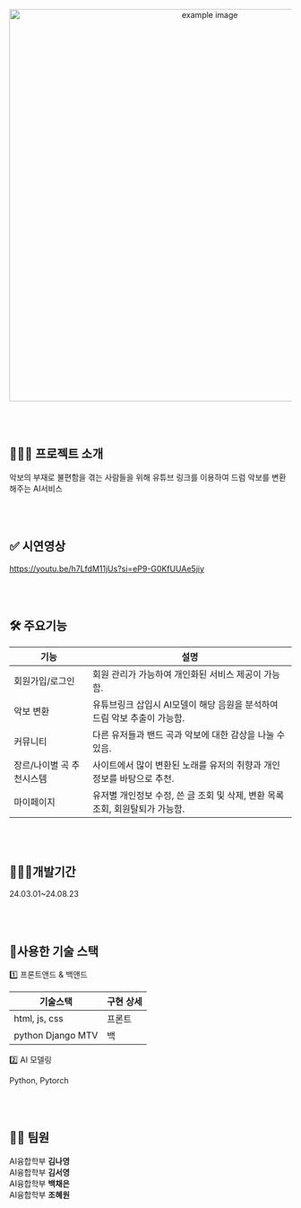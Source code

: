 <p align="center">
  <img src="https://github.com/user-attachments/assets/4cbbd415-6835-4f0a-b1dd-4e1645258891" alt="example image" width="700" />
</p>

<br>
<br>

## 🤷🏻‍♀️ 프로젝트 소개

악보의 부재로 불편함을 겪는 사람들을 위해 유튜브 링크를 이용하여 드럼 악보를 변환해주는 AI서비스

<br>
<br>

## ✅ 시연영상

https://youtu.be/h7LfdM11jUs?si=eP9-G0KfUUAe5jiy

<br>
<br>

## 🛠️ 주요기능

| 기능 | 설명 |
|---|---|
| 회원가입/로그인 | 회원 관리가 가능하여 개인화된 서비스 제공이 가능함. |
| 악보 변환 | 유튜브링크 삽입시 AI모델이 해당 음원을 분석하여 드림 악보 추출이 가능함. |
| 커뮤니티 | 다른 유저들과 밴드 곡과 악보에 대한 감상을 나눌 수 있음. |
| 장르/나이별 곡 추천시스템 | 사이트에서 많이 변환된 노래를 유저의 취향과 개인정보를 바탕으로 추천. |
| 마이페이지 | 유저별 개인정보 수정, 쓴 글 조회 및 삭제, 변환 목록 조회, 회원탈퇴가 가능함. |

<br>
<br>

## 👩🏻‍💻개발기간

24.03.01~24.08.23

<br>
<br>

## 🔨사용한 기술 스택

1️⃣ 프론트앤드 & 백앤드 

| 기술스택 | 구현 상세 |
|---|---|
| html, js, css | 프론트 |
| python Django MTV | 백 |


2️⃣ AI 모델링

Python, Pytorch

<br>
<br>

## 🙋‍♀️ 팀원

AI융합학부 **김나영**  <br>AI융합학부 **김서영**<br>AI융합학부 **백채은**<br>AI융합학부 **조혜원**


